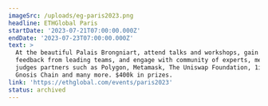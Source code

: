 ```yaml
---
imageSrc: /uploads/eg-paris2023.png
headline: ETHGlobal Paris
startDate: '2023-07-21T07:00:00.000Z'
endDate: '2023-07-23T07:00:00.000Z'
text: >
  At the beautiful Palais Brongniart, attend talks and workshops, gain valuable
  feedback from leading teams, and engage with community of experts, mentors,
  judges partners such as Polygon, Metamask, The Uniswap Foundation, 1inch,
  Gnosis Chain and many more. $400k in prizes.
link: 'https://ethglobal.com/events/paris2023'
status: archived
---
```








